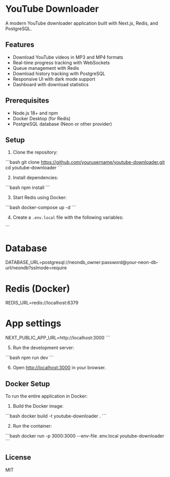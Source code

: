 # YouTube Downloader

A modern YouTube downloader application built with Next.js, Redis, and PostgreSQL.

## Features

- Download YouTube videos in MP3 and MP4 formats
- Real-time progress tracking with WebSockets
- Queue management with Redis
- Download history tracking with PostgreSQL
- Responsive UI with dark mode support
- Dashboard with download statistics

## Prerequisites

- Node.js 18+ and npm
- Docker Desktop (for Redis)
- PostgreSQL database (Neon or other provider)

## Setup

1. Clone the repository:

\`\`\`bash
git clone https://github.com/yourusername/youtube-downloader.git
cd youtube-downloader
\`\`\`

2. Install dependencies:

\`\`\`bash
npm install
\`\`\`

3. Start Redis using Docker:

\`\`\`bash
docker-compose up -d
\`\`\`

4. Create a `.env.local` file with the following variables:

\`\`\`
# Database
DATABASE_URL=postgresql://neondb_owner:password@your-neon-db-url/neondb?sslmode=require

# Redis (Docker)
REDIS_URL=redis://localhost:6379

# App settings
NEXT_PUBLIC_APP_URL=http://localhost:3000
\`\`\`

5. Run the development server:

\`\`\`bash
npm run dev
\`\`\`

6. Open [http://localhost:3000](http://localhost:3000) in your browser.

## Docker Setup

To run the entire application in Docker:

1. Build the Docker image:

\`\`\`bash
docker build -t youtube-downloader .
\`\`\`

2. Run the container:

\`\`\`bash
docker run -p 3000:3000 --env-file .env.local youtube-downloader
\`\`\`

## License

MIT
